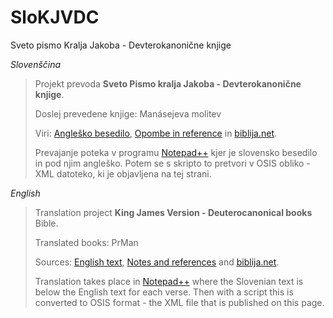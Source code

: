 # SloKJVDC
Sveto pismo Kralja Jakoba - Devterokanonične knjige


*Slovenščina*

>Projekt prevoda **Sveto Pismo kralja Jakoba - Devterokanonične knjige**.
>
>Doslej prevedene knjige: Manásejeva molitev
>
>Viri: [Angleško besedilo](http://www.crosswire.org/~dmsmith/kjv2006/), [Opombe in reference](www.kingjamesbibleonline.org/Psalms–Chapter–1_Original–1611–KJV/) in [biblija.net](http://www.biblija.net/biblija.cgi?m=&id13=1&id7=1&pos=0&set=6&l=sl).
>
>Prevajanje poteka v programu [Notepad++](http://notepad-plus-plus.org/) kjer je slovensko besedilo in pod njim angleško. Potem se s skripto to pretvori v OSIS obliko - XML datoteko, ki je objavljena na tej strani.


*English*

>Translation project **King James Version - Deuterocanonical books** Bible.
>
>Translated books: PrMan
>
>Sources: [English text](http://www.crosswire.org/~dmsmith/kjv2006/), [Notes and references](www.kingjamesbibleonline.org/Psalms–Chapter–1_Original–1611–KJV/) and [biblija.net](http://www.biblija.net/biblija.cgi?m=&id13=1&id7=1&pos=0&set=6&l=sl).
>
>Translation takes place in [Notepad++](http://notepad-plus-plus.org/) where the Slovenian text is below the English text for each verse.
Then with a script this is converted to OSIS format - the XML file that is published on this page.
